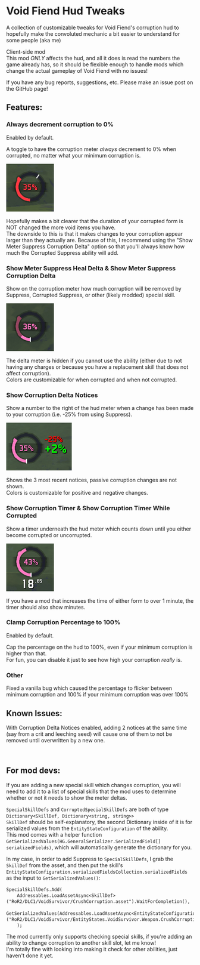 # Void Fiend Hud Tweaks

A collection of customizable tweaks for Void Fiend's corruption hud to hopefully make the convoluted mechanic a bit easier to understand for some people (aka me)

Client-side mod<br>
This mod *ONLY* affects the hud, and all it does is read the numbers the game already has, so it should be flexible enough to handle mods which change the actual gameplay of Void Fiend with no issues!

If you have any bug reports, suggestions, etc. Please make an issue post on the GitHub page!

## Features:

### Always decrement corruption to 0%

Enabled by default.

A toggle to have the corruption meter *always* decrement to 0% when corrupted, no matter what your minimum corruption is.

![CorruptionPercentageTweak](https://raw.githubusercontent.com/treacherousfiend/RoR2-VoidFiendHudTweaks/main/assets/CorruptionPercentageTweak.png)

Hopefully makes a bit clearer that the duration of your corrupted form is NOT changed the more void items you have.<br>
The downside to this is that it makes changes to your corruption appear larger than they actually are. Because of this, I recommend using the "Show  Meter Suppress Corruption Delta" option so that you'll always know how much the Corrupted Suppress ability will add.

### Show Meter Suppress Heal Delta & Show Meter Suppress Corruption Delta

Show on the corruption meter how much corruption will be removed by Suppress, Corrupted Suppress, or other (likely modded) special skill.

![HealthSuppressDelta](https://raw.githubusercontent.com/treacherousfiend/RoR2-VoidFiendHudTweaks/main/assets/SuppressHealDelta.png)

The delta meter is hidden if you cannot use the ability (either due to not having any charges or because you have a replacement skill that does not affect corruption).<br>
Colors are customizable for when corrupted and when not corrupted.

### Show Corruption Delta Notices

Show a number to the right of the hud meter when a change has been made to your corruption (i.e. -25% from using Suppress).

![CorruptionDeltaNotice](https://raw.githubusercontent.com/treacherousfiend/RoR2-VoidFiendHudTweaks/main/assets/CorruptionDeltaNotice.png)

Shows the 3 most recent notices, passive corruption changes are not shown.<br>
Colors is customizable for positive and negative changes.

### Show Corruption Timer & Show Corruption Timer While Corrupted

Show a timer underneath the hud meter which counts down until you either become corrupted or uncorrupted.

![CorruptionTimer](https://raw.githubusercontent.com/treacherousfiend/RoR2-VoidFiendHudTweaks/main/assets/CorruptionTimer.png)

If you have a mod that increases the time of either form to over 1 minute, the timer should also show minutes.

### Clamp Corruption Percentage to 100%

Enabled by default.

Cap the percentage on the hud to 100%, even if your minimum corruption is higher than that.<br>
For fun, you can disable it just to see how high your corruption *really* is.

### Other

Fixed a vanilla bug which caused the percentage to flicker between minimum corruption and 100% if your minimum corruption was over 100%

## Known Issues:

With Corruption Delta Notices enabled, adding 2 notices at the same time (say from a crit and leeching seed) will cause one of them to not be removed until overwritten by a new one.

<br>

## For mod devs:

If you are adding a new special skill which changes corruption, you will need to add it to a list of special skills that the mod uses to determine whether or not it needs to show the meter deltas.

`SpecialSkillDefs` and `CorruptedSpecialSkillDefs` are both of type `Dictionary<SkillDef, Dictionary<string, string>>`<br>
`SkillDef` should be self-explanatory, the second Dictionary inside of it is for serialized values from the `EntityStateConfiguration` of the ability.<br>
This mod comes with a helper function `GetSerializedValues(HG.GeneralSerializer.SerializedField[] serializedFields)`, which will automatically generate the dictionary for you.

In my case, in order to add Suppress to `SpecialSkillDefs`, I grab the `SkillDef` from the asset, and then put the skill's `EntityStateConfiguration.serializedFieldsCollection.serializedFields` as the input to `GetSerializedValues()`:
```
SpecialSkillDefs.Add(
	Addressables.LoadAssetAsync<SkillDef>("RoR2/DLC1/VoidSurvivor/CrushCorruption.asset").WaitForCompletion(),
	GetSerializedValues(Addressables.LoadAssetAsync<EntityStateConfiguration>("RoR2/DLC1/VoidSurvivor/EntityStates.VoidSurvivor.Weapon.CrushCorruption.asset").WaitForCompletion().serializedFieldsCollection.serializedFields)
	);
```

The mod currently only supports checking special skills, if you're adding an ability to change corruption to another skill slot, let me know!<br> I'm totally fine with looking into making it check for other abilities, just haven't done it yet.